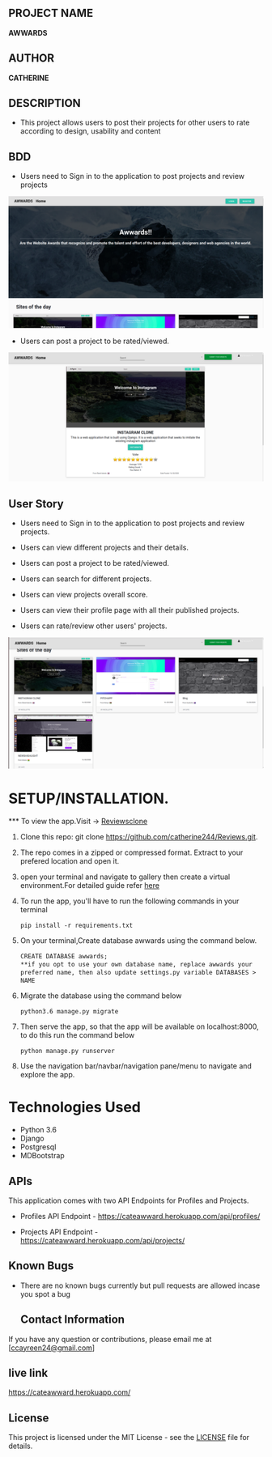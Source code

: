 ## PROJECT NAME 
**AWWARDS**


## AUTHOR 
**CATHERINE**

## DESCRIPTION
- This project allows users to post their projects for other users to rate according to design, usability and content 



## BDD 
- Users need to Sign in to the application to post projects and review projects

![alt text](Login.png)




- Users can post a project to be rated/viewed.

![alt text](rate.png)


## User Story

- Users need to Sign in to the application to post projects and review projects.

- Users can view different projects and their details. 

- Users can post a project to be rated/viewed.

- Users can search for different projects.

-  Users can view projects overall score. 

-  Users can view their profile page with all their published projects. 

-  Users can rate/review other users' projects.

![alt text](projects.png)



# **SETUP/INSTALLATION.**

*** To view the app.Visit -> [Reviewsclone](https://github.com/catherine244/Reviews)

1. Clone this repo: git clone https://github.com/catherine244/Reviews.git.
2. The repo comes in a zipped or compressed format. Extract to your prefered location and open it.
3. open your terminal and navigate to gallery then create a virtual environment.For detailed guide refer  [here](https://packaging.python.org/guides/installing-using-pip-and-virtualenv/)
3. To run the app, you'll have to run the following commands in your terminal
    
    
       pip install -r requirements.txt
4. On your terminal,Create database awwards using the command below.


       CREATE DATABASE awwards; 
       **if you opt to use your own database name, replace awwards your preferred name, then also update settings.py variable DATABASES > NAME

5. Migrate the database using the command below


       python3.6 manage.py migrate
6. Then serve the app, so that the app will be available on localhost:8000, to do this run the command below


       python manage.py runserver
7. Use the navigation bar/navbar/navigation pane/menu to navigate and explore the app.


# Technologies Used

* Python 3.6
* Django
* Postgresql
* MDBootstrap

## APIs 
This application comes with two API Endpoints for Profiles and Projects.

- Profiles API Endpoint - https://cateawward.herokuapp.com/api/profiles/ 

- Projects API Endpoint - https://cateawward.herokuapp.com/api/projects/



## Known Bugs  
* There are no known bugs currently but pull requests are allowed incase you spot a bug  
  

  ## Contact Information   
If you have any question or contributions, please email me at [ccayreen24@gmail.com]  


## live link 
https://cateawward.herokuapp.com/

## License
This project is licensed under the MIT License - see the [LICENSE](LICENSE) file for details.